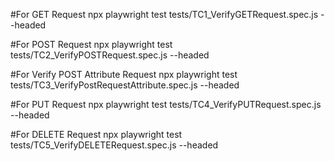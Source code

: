 #For GET Request 
npx playwright test tests/TC1_VerifyGETRequest.spec.js --headed

#For POST Request 
npx playwright test tests/TC2_VerifyPOSTRequest.spec.js --headed

#For Verify POST Attribute Request 
npx playwright test tests/TC3_VerifyPostRequestAttribute.spec.js --headed

#For PUT Request 
npx playwright test tests/TC4_VerifyPUTRequest.spec.js --headed 

#For DELETE Request 
npx playwright test tests/TC5_VerifyDELETERequest.spec.js --headed
